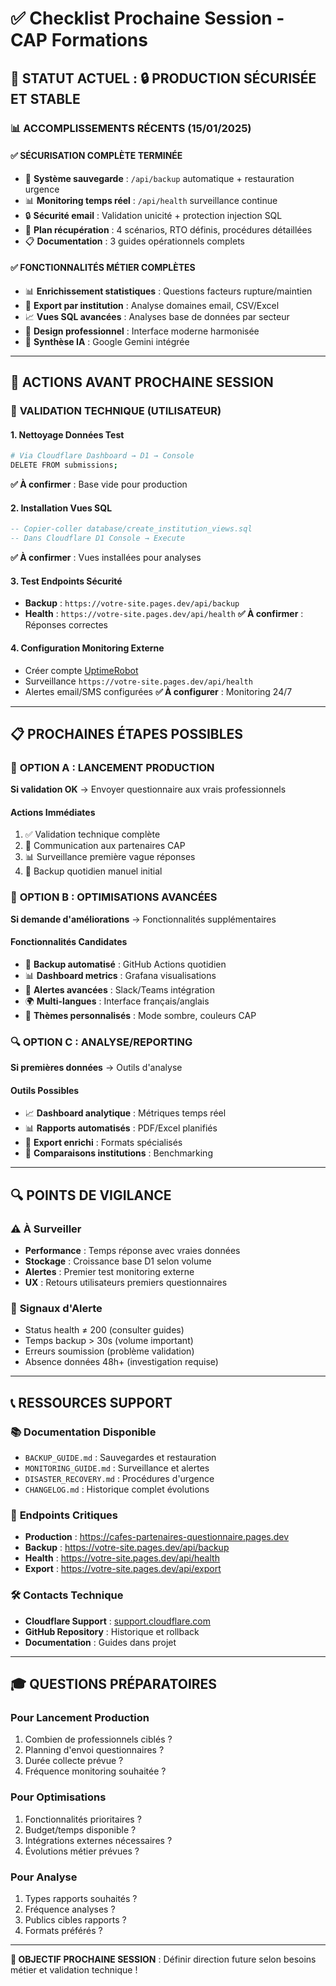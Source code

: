 # ✅ Checklist Prochaine Session - CAP Formations

## 🎯 STATUT ACTUEL : 🔒 PRODUCTION SÉCURISÉE ET STABLE

### 📊 **ACCOMPLISSEMENTS RÉCENTS (15/01/2025)**

#### ✅ **SÉCURISATION COMPLÈTE TERMINÉE**
- 🔄 **Système sauvegarde** : `/api/backup` automatique + restauration urgence
- 📊 **Monitoring temps réel** : `/api/health` surveillance continue
- 🔒 **Sécurité email** : Validation unicité + protection injection SQL
- 🚨 **Plan récupération** : 4 scénarios, RTO définis, procédures détaillées
- 📋 **Documentation** : 3 guides opérationnels complets

#### ✅ **FONCTIONNALITÉS MÉTIER COMPLÈTES**
- 📊 **Enrichissement statistiques** : Questions facteurs rupture/maintien
- 🏢 **Export par institution** : Analyse domaines email, CSV/Excel
- 📈 **Vues SQL avancées** : Analyses base de données par secteur
- 🎨 **Design professionnel** : Interface moderne harmonisée
- 🤖 **Synthèse IA** : Google Gemini intégrée

---

## 🚀 **ACTIONS AVANT PROCHAINE SESSION**

### 🔧 **VALIDATION TECHNIQUE (UTILISATEUR)**

#### **1. Nettoyage Données Test**
```bash
# Via Cloudflare Dashboard → D1 → Console
DELETE FROM submissions;
```
**✅ À confirmer** : Base vide pour production

#### **2. Installation Vues SQL**
```sql
-- Copier-coller database/create_institution_views.sql
-- Dans Cloudflare D1 Console → Execute
```
**✅ À confirmer** : Vues installées pour analyses

#### **3. Test Endpoints Sécurité**
- **Backup** : `https://votre-site.pages.dev/api/backup`
- **Health** : `https://votre-site.pages.dev/api/health`
**✅ À confirmer** : Réponses correctes

#### **4. Configuration Monitoring Externe**
- Créer compte [UptimeRobot](https://uptimerobot.com)
- Surveillance `https://votre-site.pages.dev/api/health`
- Alertes email/SMS configurées
**✅ À configurer** : Monitoring 24/7

---

## 📋 **PROCHAINES ÉTAPES POSSIBLES**

### 🎯 **OPTION A : LANCEMENT PRODUCTION**
**Si validation OK** → Envoyer questionnaire aux vrais professionnels

#### **Actions Immédiates**
1. ✅ Validation technique complète
2. 📧 Communication aux partenaires CAP
3. 📊 Surveillance première vague réponses
4. 🔄 Backup quotidien manuel initial

### 🔧 **OPTION B : OPTIMISATIONS AVANCÉES**
**Si demande d'améliorations** → Fonctionnalités supplémentaires

#### **Fonctionnalités Candidates**
- 🤖 **Backup automatisé** : GitHub Actions quotidien
- 📊 **Dashboard metrics** : Grafana visualisations
- 📱 **Alertes avancées** : Slack/Teams intégration
- 🌍 **Multi-langues** : Interface français/anglais
- 🎨 **Thèmes personnalisés** : Mode sombre, couleurs CAP

### 🔍 **OPTION C : ANALYSE/REPORTING**
**Si premières données** → Outils d'analyse

#### **Outils Possibles**
- 📈 **Dashboard analytique** : Métriques temps réel
- 📊 **Rapports automatisés** : PDF/Excel planifiés
- 🔄 **Export enrichi** : Formats spécialisés
- 🏢 **Comparaisons institutions** : Benchmarking

---

## 🔍 **POINTS DE VIGILANCE**

### ⚠️ **À Surveiller**
- **Performance** : Temps réponse avec vraies données
- **Stockage** : Croissance base D1 selon volume
- **Alertes** : Premier test monitoring externe
- **UX** : Retours utilisateurs premiers questionnaires

### 🚨 **Signaux d'Alerte**
- Status health ≠ 200 (consulter guides)
- Temps backup > 30s (volume important)
- Erreurs soumission (problème validation)
- Absence données 48h+ (investigation requise)

---

## 📞 **RESSOURCES SUPPORT**

### 📚 **Documentation Disponible**
- `BACKUP_GUIDE.md` : Sauvegardes et restauration
- `MONITORING_GUIDE.md` : Surveillance et alertes
- `DISASTER_RECOVERY.md` : Procédures d'urgence
- `CHANGELOG.md` : Historique complet évolutions

### 🔗 **Endpoints Critiques**
- **Production** : https://cafes-partenaires-questionnaire.pages.dev
- **Backup** : https://votre-site.pages.dev/api/backup
- **Health** : https://votre-site.pages.dev/api/health
- **Export** : https://votre-site.pages.dev/api/export

### 🛠️ **Contacts Technique**
- **Cloudflare Support** : [support.cloudflare.com](https://support.cloudflare.com)
- **GitHub Repository** : Historique et rollback
- **Documentation** : Guides dans projet

---

## 🎓 **QUESTIONS PRÉPARATOIRES**

### **Pour Lancement Production**
1. Combien de professionnels ciblés ?
2. Planning d'envoi questionnaires ?
3. Durée collecte prévue ?
4. Fréquence monitoring souhaitée ?

### **Pour Optimisations**
1. Fonctionnalités prioritaires ?
2. Budget/temps disponible ?
3. Intégrations externes nécessaires ?
4. Évolutions métier prévues ?

### **Pour Analyse**
1. Types rapports souhaités ?
2. Fréquence analyses ?
3. Publics cibles rapports ?
4. Formats préférés ?

---

**🎯 OBJECTIF PROCHAINE SESSION** : Définir direction future selon besoins métier et validation technique !